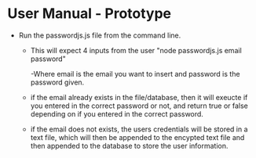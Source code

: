 # User Manual - Prototype

* Run the passwordjs.js file from the command line.

    - This will expect 4 inputs from the user "node passwordjs.js email password"

        -Where email is the email you want to insert and password is the password given.

    - if the email already exists in the file/database, then it will exeucte if you entered in the correct password or not, and return true or false depending on if you entered in the correct password.

    - if the email does not exists, the users credentials will be stored in a text file, which will then be appended to the encypted text file and then appended to the database to store the user information.